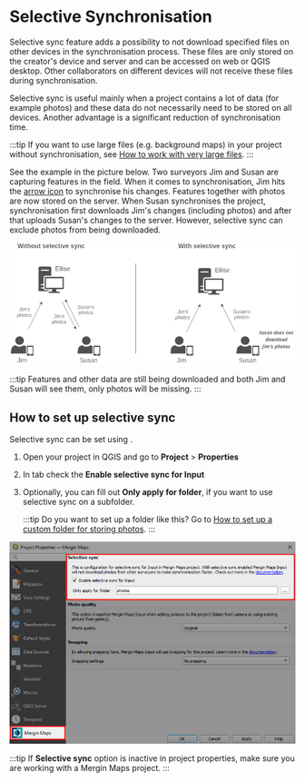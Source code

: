 # Selective Synchronisation

Selective sync feature adds a possibility to not download specified files on other devices in the synchronisation process. These files are only stored on the creator's device and server and can be accessed on <MainPlatformNameLink /> web or QGIS desktop. Other collaborators on different devices will not receive these files during synchronisation.

Selective sync is useful mainly when a project contains a lot of data (for example photos) and these data do not necessarily need to be stored on all devices. Another advantage is a significant reduction of synchronisation time.

:::tip
If you want to use large files (e.g. background maps) in your <MainPlatformName /> project without synchronisation, see [How to work with very large files](../../gis/settingup_background_map/#how-to-work-with-very-large-files-android).
:::

See the example in the picture below. Two surveyors Jim and Susan are capturing features in the field. When it comes to synchronisation, Jim hits the [arrow icon](../plugin-sync-project/) to synchronise his changes. Features together with photos are now stored on the server. When Susan synchronises the project, synchronisation first downloads Jim's changes (including photos) and after that uploads Susan's changes to the server. However, selective sync can exclude photos from being downloaded.

![Selective synchronisation of multiple devices](./selective-sync.jpg "Selective synchronisation of multiple devices")

:::tip
Features and other data are still being downloaded and both Jim and Susan will see them, only photos will be missing.
:::

## How to set up selective sync

Selective sync can be set using <QGISPluginName />. 

1. Open your project in QGIS and go to **Project** > **Properties**
2. In **<MainPlatformName />** tab check the **Enable selective sync for Input**
3. Optionally, you can fill out **Only apply for folder**, if you want to use selective sync on a subfolder.
   
   :::tip
   Do you want to set up a folder like this? Go to [How to set up a custom folder for storing photos](../../layer/settingup_forms_photo/#how-to-set-up-a-custom-folder-for-storing-photos).
   :::
   
![Enable selective synchronisation in Mergin Maps plugin for QGIS](./selective-sync-plugin.jpg "Enable selective synchronisation in Mergin Maps plugin for QGIS")

:::tip
If **Selective sync** option is inactive in project properties, make sure you are working with a Mergin Maps project.
:::
